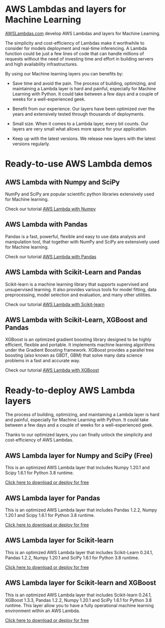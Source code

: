 # AWS Lambdas and layers for Machine Learning

[AWSLambdas.com](https://www.awslambdas.com/) develop AWS Lambdas and layers for Machine Learning.

The simplicity and cost-efficiency of Lambdas make it worthwhile to consider for models deployment and real-time inferencing. A Lambda function could be just a few lines of code that can handle millions of requests without the need of investing time and effort in building servers and high availability infrastructures.

By using our Machine learning layers you can benefits by:

* Save time and avoid the pain. The process of building, optimizing, and maintaining a Lambda layer is hard and painful, especially for Machine Learning with Python. It could take between a few days and a couple of weeks for a well-experienced geek.

* Benefit from our experience. Our layers have been optimized over the years and extensively tested through thousands of deployments.

* Small size. When it comes to a Lambda layer, every bit counts. Our layers are very small what allows more space for your application.

* Keep up with the latest versions. We release new layers with the latest versions regularly.

# Ready-to-use AWS Lambda demos

## AWS Lambda with Numpy and SciPy
NumPy and SciPy are popular scientific python libraries extensively used for Machine learning.

Check our tutorial [AWS Lambda with Numpy](https://github.com/AwsLambdaLayers/aws-lambda-numpy)

## AWS Lambda with Pandas
Pandas is a fast, powerful, flexible and easy to use data analysis and manipulation tool, that together with NumPy and SciPy are extensively used for Machine learning.

Check our tutorial [AWS Lambda with Pandas](https://github.com/AwsLambdaLayers/aws-lambda-pandas)

## AWS Lambda with Scikit-Learn and Pandas
Scikit-learn is a machine learning library that supports supervised and unsupervised learning. It also provides various tools for model fitting, data preprocessing, model selection and evaluation, and many other utilities.

Check our tutorial [AWS Lambda with Scikit-learn](https://github.com/AwsLambdaLayers/aws-lambda-scikit-learn)

## AWS Lambda with Scikit-Learn, XGBoost and Pandas
XGBoost is an optimized gradient boosting library designed to be highly efficient, flexible and portable. It implements machine learning algorithms under the Gradient Boosting framework. XGBoost provides a parallel tree boosting (also known as GBDT, GBM) that solve many data science problems in a fast and accurate way.

Check our tutorial [AWS Lambda with XGBoost](https://github.com/AwsLambdaLayers/aws-lambda-xgboost)

# Ready-to-deploy AWS Lambda layers
The process of building, optimizing, and maintaining a Lambda layer is hard and painful, especially for Machine Learning with Python. It could take between a few days and a couple of weeks for a well-experienced geek.

Thanks to our optimized layers, you can finally unlock the simplicity and cost-efficiency of AWS Lambdas.

## AWS Lambda layer for Numpy and SciPy (Free)
This is an optimized AWS Lambda layer that includes Numpy 1.20.1 and Scipy 1.6.1 for Python 3.8 runtime.

[Click here to download or deploy for free](https://www.awslambdalayers.com/layers/1/aws-lambda-numpy-scipy-python38-layer/free)

## AWS Lambda layer for Pandas
This is an optimized AWS Lambda layer that includes Pandas 1.2.2, Numpy 1.20.1 and Scipy 1.6.1 for Python 3.8 runtime.

[Click here to download or deploy for free](https://www.awslambdalayers.com/layers/2/aws-lambda-pandas-numpy-scipy-python38-layer)


## AWS Lambda layer for Scikit-learn
This is an optimized AWS Lambda layer that includes Scikit-Learn 0.24.1, Pandas 1.2.2, Numpy 1.20.1 and SciPy 1.6.1 for Python 3.8 runtime.

[Click here to download or deploy for free](https://www.awslambdalayers.com/layers/3/aws-lambda-scikit-learn-numpy-scipy-python38-layer)

## AWS Lambda layer for Scikit-learn and XGBoost
This is an optimized AWS Lambda layer that includes Scikit-learn 0.24.1, XGBoost 1.3.3, Pandas 1.2.2, Numpy 1.20.1 and SciPy 1.6.1 for Python 3.8 runtime. This layer allow you to have a fully operational machine learning environment within an AWS Lambda.

[Click here to download or deploy for free](https://www.awslambdalayers.com/layers/4/aws-lambda-scikit-learn-xgboost-numpy-scipy-python38-layer)
